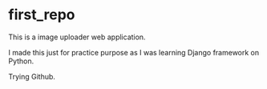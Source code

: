# first_repo
This is a image uploader web application. 

I made this just for practice purpose as I was learning Django framework on Python.

Trying Github.
